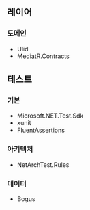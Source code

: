 ## 레이어
### 도메인
- Ulid
- MediatR.Contracts


## 테스트
### 기본
- Microsoft.NET.Test.Sdk
- xunit
- FluentAssertions

### 아키텍처
- NetArchTest.Rules

### 데이터
- Bogus
